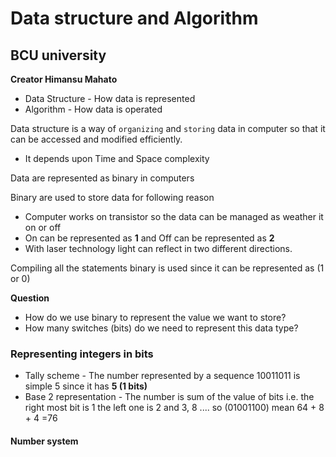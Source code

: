 # Data structure and Algorithm
## BCU university
__Creator Himansu Mahato__

* Data Structure - How data is represented
* Algorithm - How data is operated

Data structure is a way of `organizing` and `storing` data in computer so that it can be accessed and modified efficiently.
* It depends upon Time and Space complexity

Data are represented as binary in computers

Binary are used to store data for following reason
* Computer works on transistor so the data can be managed as weather it on or off
* On can be represented as __1__ and Off can be represented as __2__ 
* With laser technology light can reflect in two different directions.

Compiling all the statements binary is used since it can be represented as (1 or 0)


**Question**
* How do we use binary to represent the value we want to store?
* How many switches (bits) do we need to represent this data type?


### Representing integers in bits

* Tally scheme - The number represented by a sequence 10011011 is simple 5 since it has __5 (1 bits)__
* Base 2 representation - The number is sum of the value of bits i.e. the right most bit is 1 the left one is 2 and 3, 8 ....  so (01001100) mean 64 + 8 + 4 =76 


#### Number system
